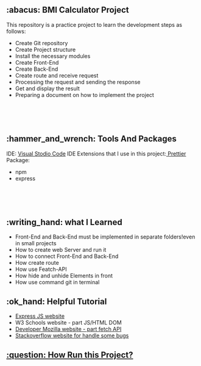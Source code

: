 <h2>:abacus: BMI Calculator Project</h2>
This repository is a practice project to learn the development steps as follows:
<ul>
<li>Create Git repository</li>
<li>Create Project structure</li>
<li>Install the necessary modules</li>
<li>Create Front-End</li>
<li>Create Back-End</li>
<li>Create route and receive request</li>
<li>Processing the request and sending the response</li>
<li>Get and display the result</li>
<li>Preparing a document on how to implement the project</li>
</ul>
<br><br><br>
<h2>:hammer_and_wrench: Tools And Packages</h2>
IDE: <a href="https://code.visualstudio.com" target="_blank">Visual Stodio Code</a>
IDE Extensions that I use in this project:<a href="https://marketplace.visualstudio.com/items?itemName=esbenp.prettier-vscode" target="_blank"> Prettier</a>
Package:
<ul>
<li>npm</li>
<li>express</li>
</ul>
<br><br><br>
<h2>:writing_hand: what I Learned</h2>
<ul>
<li>Front-End and Back-End must be implemented in separate folders!even in small projects</li>
<li>How to create web Server and run it</li>
<li>How to connect Front-End and Back-End</li>
<li>How create route</li>
<li>How use Featch-API</li>
<li>How hide and unhide Elements in front</li>
<li>How use command git in terminal</li>
</ul>

 <h2>:ok_hand: Helpful Tutorial</h2>
<ul>
<li><a href="https://expressjs.com/en/starter/installing.html" target="_blank">Express JS website</li>
<li><a https://www.w3schools.com/js/js_htmldom.asp" target="_blank">W3 Schools website - part JS/HTML DOM</li>
<li><a href="https://developer.mozilla.org/en-US/docs/Web/API/Fetch_API/Using_Fetch" target="_blank">Developer Mozilla website - part fetch API</li>
<li><a href="https://stackoverflow.com" target="_blank">Stackoverflow website for handle some bugs</li>
</ul>


<h2>:question: How Run this Project?</h2>


